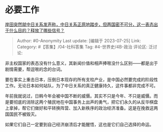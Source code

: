 # 必要工作
[岸田突然就中日关系发声称，中日关系正原地踏步，但两国密不可分，这一表态出于什么目的？释放了哪些信号？](https://www.zhihu.com/question/613585972/answer/3134273199)

> Author: #0-Anonymity
> Last update: [编辑于 2023-07-25]
> Link:
> Category: #【答集】/04-社科答集
> Tag: #4-世界史/4B-政治
> 评论区:
> 泛讨论:

非主权国家的表态没有什么意义，其新闻价值和相声捧哏没什么区别——都是出于剧情需要，帮逗哏的念的台词。

要在事实上重击日本，压倒日本现存的所有支柱产业，是中国必然要完成的阶段性工作。无论日本如何站队，为了中日关系的真正健康持久，这件事都非完成不可。

年前我就说过，日韩今年会被中国不断的威慑。其实不只是今年、不只是威慑。而是要彻底的消除这两个殖民地在中国事务上出声的勇气，把它们永久的从反华棋盘上拿掉，帮它们做好和平转换阵营、加入新秩序的政治经济准备。这是在挽救这两国国民不被毁灭。

如果它们自己一定要到自己经济崩溃后才能醒悟，这也是它们自己选择的命运。

